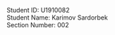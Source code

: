 Student ID: U1910082    <br/>
 Student Name: Karimov Sardorbek   <br/>
 Section Number: 002    <br/>
